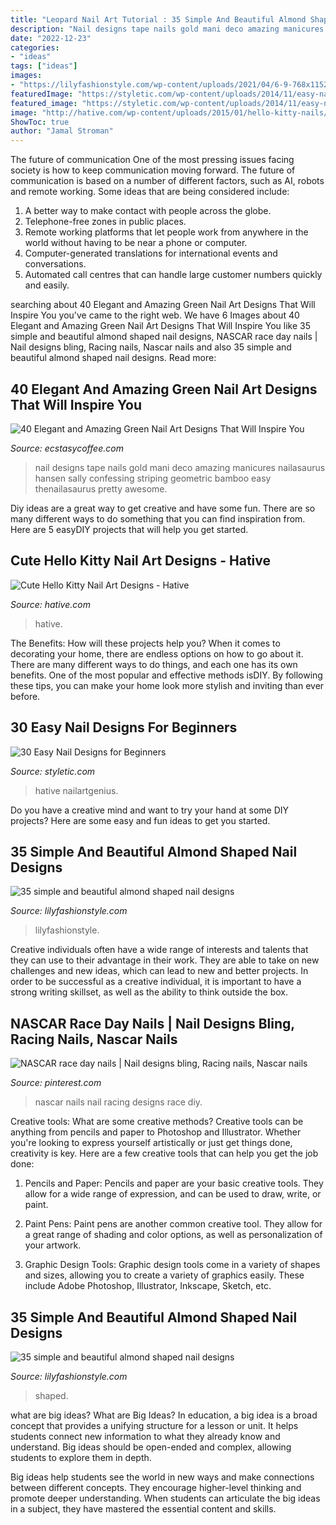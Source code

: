 ```yaml
---
title: "Leopard Nail Art Tutorial : 35 Simple And Beautiful Almond Shaped Nail Designs"
description: "Nail designs tape nails gold mani deco amazing manicures nailasaurus hansen sally confessing striping geometric bamboo easy thenailasaurus pretty awesome"
date: "2022-12-23"
categories:
- "ideas"
tags: ["ideas"]
images:
- "https://lilyfashionstyle.com/wp-content/uploads/2021/04/6-9-768x1152.jpg"
featuredImage: "https://styletic.com/wp-content/uploads/2014/11/easy-nail-designs/17-easy-nail-designs-for-beginners.jpg"
featured_image: "https://styletic.com/wp-content/uploads/2014/11/easy-nail-designs/17-easy-nail-designs-for-beginners.jpg"
image: "http://hative.com/wp-content/uploads/2015/01/hello-kitty-nails/11-cute-hello-kitty-nail-art-designs.jpg"
ShowToc: true
author: "Jamal Stroman"
---
```



The future of communication
One of the most pressing issues facing society is how to keep communication moving forward. The future of communication is based on a number of different factors, such as AI, robots and remote working. Some ideas that are being considered include: 
1. A better way to make contact with people across the globe. 
2. Telephone-free zones in public places. 
3. Remote working platforms that let people work from anywhere in the world without having to be near a phone or computer. 
4. Computer-generated translations for international events and conversations. 
5. Automated call centres that can handle large customer numbers quickly and easily.

	

		
searching about 40 Elegant and Amazing Green Nail Art Designs That Will Inspire You you've came to the right web. We have 6 Images about 40 Elegant and Amazing Green Nail Art Designs That Will Inspire You like 35 simple and beautiful almond shaped nail designs, NASCAR race day nails | Nail designs bling, Racing nails, Nascar nails and also 35 simple and beautiful almond shaped nail designs. Read more:
		
    
## 40 Elegant And Amazing Green Nail Art Designs That Will Inspire You

<img loading=lazy src="https://i1.wp.com/www.ecstasycoffee.com/wp-content/uploads/2016/08/Green-and-Gold-Geometric-Nail-Designs-with-Nail-Tape.jpg" onerror="this.onerror=null;this.src='https://tse4.mm.bing.net/th?id=OIP.N4BUGmw7GWMX5TypvBN6sAHaJQ&amp;pid=15.1';" alt="40 Elegant and Amazing Green Nail Art Designs That Will Inspire You">

_Source: ecstasycoffee.com_

>nail designs tape nails gold mani deco amazing manicures nailasaurus hansen sally confessing striping geometric bamboo easy thenailasaurus pretty awesome. 

	

Diy ideas are a great way to get creative and have some fun. There are so many different ways to do something that you can find inspiration from. Here are 5 easyDIY projects that will help you get started.

    
## Cute Hello Kitty Nail Art Designs - Hative

<img loading=lazy src="http://hative.com/wp-content/uploads/2015/01/hello-kitty-nails/11-cute-hello-kitty-nail-art-designs.jpg" onerror="this.onerror=null;this.src='https://tse2.mm.bing.net/th?id=OIP.2Hg5-pVNES-kXwi3iHD3OAHaJ4&amp;pid=15.1';" alt="Cute Hello Kitty Nail Art Designs - Hative">

_Source: hative.com_

>hative. 

	

The Benefits: How will these projects help you?
When it comes to decorating your home, there are endless options on how to go about it. There are many different ways to do things, and each one has its own benefits. One of the most popular and effective methods isDIY. By following these tips, you can make your home look more stylish and inviting than ever before.

    
## 30 Easy Nail Designs For Beginners

<img loading=lazy src="https://styletic.com/wp-content/uploads/2014/11/easy-nail-designs/17-easy-nail-designs-for-beginners.jpg" onerror="this.onerror=null;this.src='https://tse2.mm.bing.net/th?id=OIP.0dxenuIZ7cM3W60aAK_9gAHaLH&amp;pid=15.1';" alt="30 Easy Nail Designs for Beginners">

_Source: styletic.com_

>hative nailartgenius. 

	

Do you have a creative mind and want to try your hand at some DIY projects? Here are some easy and fun ideas to get you started.

    
## 35 Simple And Beautiful Almond Shaped Nail Designs

<img loading=lazy src="https://lilyfashionstyle.com/wp-content/uploads/2021/04/33-4-769x1154.jpg" onerror="this.onerror=null;this.src='https://tse1.mm.bing.net/th?id=OIP.gUrL4l83LpXQjiZvNi5dVwHaLH&amp;pid=15.1';" alt="35 simple and beautiful almond shaped nail designs">

_Source: lilyfashionstyle.com_

>lilyfashionstyle. 

	

Creative individuals often have a wide range of interests and talents that they can use to their advantage in their work. They are able to take on new challenges and new ideas, which can lead to new and better projects. In order to be successful as a creative individual, it is important to have a strong writing skillset, as well as the ability to think outside the box.

    
## NASCAR Race Day Nails | Nail Designs Bling, Racing Nails, Nascar Nails

<img loading=lazy src="https://i.pinimg.com/736x/28/76/c0/2876c0910624f0a86fdb67681c9ca8e6--race-day-corvette.jpg" onerror="this.onerror=null;this.src='https://tse2.mm.bing.net/th?id=OIP.n1e8TL3iSB2PTkK-X0MpJgHaJ7&amp;pid=15.1';" alt="NASCAR race day nails | Nail designs bling, Racing nails, Nascar nails">

_Source: pinterest.com_

>nascar nails nail racing designs race diy. 

	

Creative tools: What are some creative methods?
Creative tools can be anything from pencils and paper to Photoshop and Illustrator. Whether you're looking to express yourself artistically or just get things done, creativity is key. Here are a few creative tools that can help you get the job done:
1. Pencils and Paper: Pencils and paper are your basic creative tools. They allow for a wide range of expression, and can be used to draw, write, or paint.

2. Paint Pens: Paint pens are another common creative tool. They allow for a great range of shading and color options, as well as personalization of your artwork.

3. Graphic Design Tools: Graphic design tools come in a variety of shapes and sizes, allowing you to create a variety of graphics easily. These include Adobe Photoshop, Illustrator, Inkscape, Sketch, etc.

    
## 35 Simple And Beautiful Almond Shaped Nail Designs

<img loading=lazy src="https://lilyfashionstyle.com/wp-content/uploads/2021/04/6-9-768x1152.jpg" onerror="this.onerror=null;this.src='https://tse4.mm.bing.net/th?id=OIP.9lMFIYlNiuBtmR6ux4MWVAHaLH&amp;pid=15.1';" alt="35 simple and beautiful almond shaped nail designs">

_Source: lilyfashionstyle.com_

>shaped. 

	

what are big ideas?
What are Big Ideas?
In education, a big idea is a broad concept that provides a unifying structure for a lesson or unit. It helps students connect new information to what they already know and understand. Big ideas should be open-ended and complex, allowing students to explore them in depth.

Big ideas help students see the world in new ways and make connections between different concepts. They encourage higher-level thinking and promote deeper understanding. When students can articulate the big ideas in a subject, they have mastered the essential content and skills.

